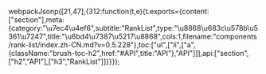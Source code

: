 webpackJsonp([21,47],{312:function(t,e){t.exports={content:["section"],meta:{category:"\u7ec4\u4ef6",subtitle:"RankList",type:"\u8868\u683c\u578b\u5361\u7247",title:"\u6bd4\u7387\u5217\u8868",cols:1,filename:"components/rank-list/index.zh-CN.md?v=0.5.228"},toc:["ul",["li",["a",{className:"brush-toc-h2",href:"#API",title:"API"},"API"]]],api:["section",["h2","API"],["h3","RankList"]]}}});
